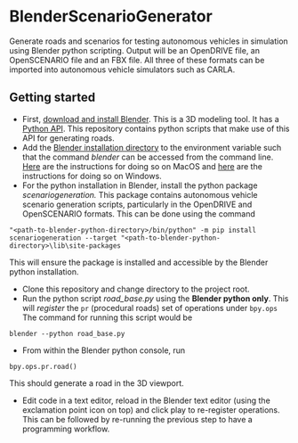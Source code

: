 # BlenderScenarioGenerator
Generate roads and scenarios for testing autonomous vehicles in simulation using Blender python scripting. Output will be an OpenDRIVE file, an OpenSCENARIO file and an FBX file. All three of these formats can be imported into autonomous vehicle simulators such as CARLA. 

## Getting started
* First, [download and install Blender](https://www.blender.org/download/). This is a 3D modeling tool. It has a [Python API](https://docs.blender.org/api/current/info_overview.html). This repository contains python scripts that make use of this API for generating roads.
* Add the [Blender installation directory](https://docs.blender.org/manual/en/latest/advanced/command_line/launch/index.html) to the environment variable such that the command *blender* can be accessed from the command line. [Here](https://docs.blender.org/manual/en/latest/advanced/command_line/launch/macos.html) are the instructions for doing so on MacOS and [here](https://docs.blender.org/manual/en/latest/advanced/command_line/launch/windows.html) are the instructions for doing so on Windows.
* For the python installation in Blender, install the python package *scenariogeneration.* This package contains autonomous vehicle scenario generation scripts, particularly in the OpenDRIVE and OpenSCENARIO formats. This can be done using the command 
```
"<path-to-blender-python-directory>/bin/python" -m pip install scenariogeneration --target "<path-to-blender-python-directory>\lib\site-packages
``` 
This will ensure the package is installed and accessible by the Blender python installation. 
* Clone this repository and change directory to the project root. 
* Run the python script *road_base.py* using the **Blender python only**. This will *register* the `pr` (procedural roads) set of operations under `bpy.ops` The command for running this script would be 
```
blender --python road_base.py
```
* From within the Blender python console, run 
```
bpy.ops.pr.road()
```

This should generate a road in the 3D viewport.
* Edit code in a text editor, reload in the Blender text editor (using the exclamation point icon on top) and click play to re-register operations. This can be followed by re-running the previous step to have a programming workflow. 
